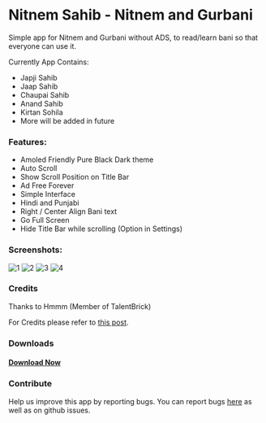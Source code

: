 # Nitnem Sahib - Nitnem and Gurbani
Simple app for Nitnem and Gurbani without ADS, to read/learn bani so that everyone can use it.

Currently App Contains:

- Japji Sahib
- Jaap Sahib
- Chaupai Sahib
- Anand Sahib
- Kirtan Sohila
- More will be added in future

### Features:
- Amoled Friendly Pure Black Dark theme
- Auto Scroll
- Show Scroll Position on Title Bar
- Ad Free Forever
- Simple Interface
- Hindi and Punjabi
- Right / Center Align Bani text
- Go Full Screen
- Hide Title Bar while scrolling (Option in Settings)

### Screenshots:
![1](https://play-lh.googleusercontent.com/oF7Q3cyQDO0Yjoi-AHJE-PVZ4LZ0z1C5-2OS-AhP_sQWVZGFm74nP4fKw-PMrWBDRw)
![2](https://play-lh.googleusercontent.com/ib3FCMVYFF5GMPkoouet6eEPLcqTsug3a1UpeG_f72CfP41DUoyDYMLU6h8R7rCHdN91)
![3](https://play-lh.googleusercontent.com/kL9d7QQsus6LeKSmLYqnnI6VwebAmt84DfEYcdDfdL6ZMw4-LCY2vWyzltKqniPj_Os)
![4](https://play-lh.googleusercontent.com/UalHvQOy4hfhmsp4UuUmHl6kqMu2Qq9AgBESnKJAybKOOOwqhJzuv1P-s39VII1GBPk)


### Credits
Thanks to Hmmm (Member of TalentBrick)

For Credits please refer to [this post](https://community.appinventor.mit.edu/t/53346).


### Downloads
#### [Download Now](https://play.google.com/store/apps/details?id=com.talentbrick.nitnem)

### Contribute
Help us improve this app by reporting bugs. You can report bugs [here](https://community.appinventor.mit.edu/t/53346) as well as on github issues.

